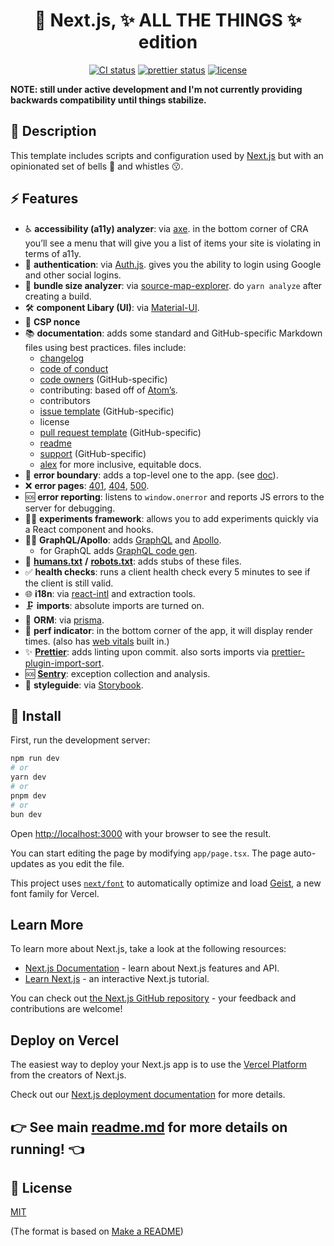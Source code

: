 <h1 align="center">
  🔮 Next.js, ✨ ALL THE THINGS ✨ edition
</h1>

<p align="center">
  <a href="https://github.com/mimecuvalo/all-the-things/actions"><img src="https://github.com/mimecuvalo/all-the-things/actions/workflows/ci.yml/badge.svg" alt="CI status" /></a>
  <a href="https://github.com/prettier/prettier"><img src="https://img.shields.io/badge/code_style-prettier-ff69b4.svg" alt="prettier status" /></a>
  <a href="https://github.com/mimecuvalo/all-the-things/docs/license.md"><img src="https://img.shields.io/badge/license-MIT-brightgreen.svg" alt="license" /></a>
</p>

<strong>NOTE: still under active development and I'm not currently providing backwards compatibility until things stabilize.</strong>

## 📯 Description

This template includes scripts and configuration used by [Next.js](https://nextjs.org/) but with an opinionated set of bells 🔔 and whistles 😗.

## ⚡ Features

- ♿ **accessibility (a11y) analyzer**: via [axe](https://www.google.com/search?q=axe-core&oq=axe-core&aqs=chrome..69i57.1485j0j7&sourceid=chrome&ie=UTF-8). in the bottom corner of CRA you’ll see a menu that will give you a list of items your site is violating in terms of a11y.
- 🔐 **authentication**: via [Auth.js](https://authjs.dev/). gives you the ability to login using Google and other social logins.
- 🔎 **bundle size analyzer**: via [source-map-explorer](https://www.npmjs.com/package/source-map-explorer). do `yarn analyze` after creating a build.
- 🛠️ **component Libary (UI)**: via [Material-UI](https://mui.com/).
- 🔐 **CSP nonce**
- 📚 **documentation**: adds some standard and GitHub-specific Markdown files using best practices. files include:
  - [changelog](https://keepachangelog.com)
  - [code of conduct](https://www.contributor-covenant.org)
  - [code owners](https://help.github.com/articles/about-code-owners/) (GitHub-specific)
  - contributing: based off of [Atom’s](https://github.com/atom/atom/blob/master/CONTRIBUTING.md).
  - contributors
  - [issue template](https://help.github.com/articles/about-issue-and-pull-request-templates/) (GitHub-specific)
  - license
  - [pull request template](https://help.github.com/articles/about-issue-and-pull-request-templates/) (GitHub-specific)
  - [readme](https://www.makeareadme.com/)
  - [support](https://help.github.com/articles/adding-support-resources-to-your-project/) (GitHub-specific)
  - [alex](https://alexjs.com/) for more inclusive, equitable docs.
- 🚫 **error boundary**: adds a top-level one to the app. (see [doc](https://reactjs.org/docs/error-boundaries.html)).
- ❌ **error pages**: [401](https://developer.mozilla.org/en-US/docs/Web/HTTP/Status/401), [404](https://developer.mozilla.org/en-US/docs/Web/HTTP/Status/404), [500](https://developer.mozilla.org/en-US/docs/Web/HTTP/Status/500).
- 🆘 **error reporting**: listens to `window.onerror` and reports JS errors to the server for debugging.
- 🧑‍🔬 **experiments framework**: allows you to add experiments quickly via a React component and hooks.
- 🧑‍🚀 **GraphQL/Apollo**: adds [GraphQL](https://graphql.org) and [Apollo](https://apollographql.com).
  - for GraphQL adds [GraphQL code gen](https://www.graphql-code-generator.com/).
- 🫶 [**humans.txt**](http://humanstxt.org/) **/** [**robots.txt**](http://www.robotstxt.org/): adds stubs of these files.
- ✅ **health checks**: runs a client health check every 5 minutes to see if the client is still valid.
- 🌐 **i18n**: via [react-intl](https://github.com/yahoo/react-intl/wiki#getting-started) and extraction tools.
- 🗜️ **imports**: absolute imports are turned on.
- 💽 **ORM**: via [prisma](https://www.prisma.io/).
- 📏 **perf indicator**: in the bottom corner of the app, it will display render times. (also has [web vitals](https://web.dev/vitals/) built in.)
- ✨ [**Prettier**](https://prettier.io): adds linting upon commit. also sorts imports via [prettier-plugin-import-sort](https://www.npmjs.com/package/prettier-plugin-import-sort).
- 🆘 [**Sentry**](https://sentry.io/): exception collection and analysis.
- 💅 **styleguide**: via [Storybook](https://storybook.js.org).

## 💾 Install

First, run the development server:

```bash
npm run dev
# or
yarn dev
# or
pnpm dev
# or
bun dev
```

Open [http://localhost:3000](http://localhost:3000) with your browser to see the result.

You can start editing the page by modifying `app/page.tsx`. The page auto-updates as you edit the file.

This project uses [`next/font`](https://nextjs.org/docs/app/building-your-application/optimizing/fonts) to automatically optimize and load [Geist](https://vercel.com/font), a new font family for Vercel.

## Learn More

To learn more about Next.js, take a look at the following resources:

- [Next.js Documentation](https://nextjs.org/docs) - learn about Next.js features and API.
- [Learn Next.js](https://nextjs.org/learn) - an interactive Next.js tutorial.

You can check out [the Next.js GitHub repository](https://github.com/vercel/next.js) - your feedback and contributions are welcome!

## Deploy on Vercel

The easiest way to deploy your Next.js app is to use the [Vercel Platform](https://vercel.com/new?utm_medium=default-template&filter=next.js&utm_source=create-next-app&utm_campaign=create-next-app-readme) from the creators of Next.js.

Check out our [Next.js deployment documentation](https://nextjs.org/docs/app/building-your-application/deploying) for more details.

## 👉 See main [readme.md](https://github.com/mimecuvalo/all-the-things/blob/main/docs/readme.md) for more details on running! 👈

## 📜 License

[MIT](license.md)

(The format is based on [Make a README](https://www.makeareadme.com/))
